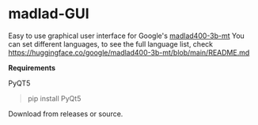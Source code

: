 # madlad-GUI
Easy to use graphical user interface for Google's [madlad400-3b-mt](https://huggingface.co/google/madlad400-3b-mt)
You can set different languages, to see the full language list, check https://huggingface.co/google/madlad400-3b-mt/blob/main/README.md

**Requirements**

PyQT5
>pip install PyQt5

Download from releases or source.
